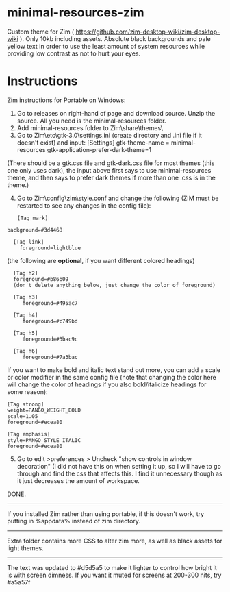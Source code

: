 # minimal-resources-zim
Custom theme for Zim ( https://github.com/zim-desktop-wiki/zim-desktop-wiki ). Only 10kb including assets. Absolute black backgrounds and pale yellow text in order to use the least amount of system resources while providing low contrast as not to hurt your eyes.



# Instructions

Zim instructions for Portable on Windows: 

  1) Go to releases on right-hand of page and download source. Unzip the source. All you need is the minimal-resources folder.
  2) Add minimal-resources folder to Zim\share\themes\
  3) Go to Zim\etc\gtk-3.0\settings.ini  (create directory and .ini file if it doesn't exist) and input:
      [Settings]
      gtk-theme-name = minimal-resources
      gtk-application-prefer-dark-theme=1
	   
(There should be a gtk.css file and gtk-dark.css file for most themes (this one only uses dark), the input above first says to use minimal-resources theme, and then says to prefer dark themes if more than one .css is in the theme.)

  4) Go to Zim\config\zim\style.conf and change the following (ZIM must be restarted to see any changes in the config file):

     	 [Tag mark]
	background=#3d4468
	  
	  [Tag link]
      	foreground=lightblue
		  
(the following are **optional**, if you want different colored headings) 
	  
	  [Tag h2]
	  foreground=#b86b09
	  (don't delete anything below, just change the color of foreground)
	  
	  [Tag h3]
     	 foreground=#495ac7
	  
	  [Tag h4]
     	 foreground=#c749bd
	  
	  [Tag h5]
     	 foreground=#3bac9c
	  
	  [Tag h6]
     	 foreground=#7a3bac

   If you want to make bold and italic text stand out more, you can add a scale or color modifier in the same config file (note that changing the color here will change the color of headings if you also bold/italicize headings for some reason):
   
	[Tag strong]
	weight=PANGO_WEIGHT_BOLD
	scale=1.05
	foreground=#ecea80

	[Tag emphasis]
	style=PANGO_STYLE_ITALIC
	foreground=#ecea80

  5) Go to edit >preferences > Uncheck "show controls in window decoration" (I did not have this on when setting it up, so I will have to go through and find the css that affects this. I find it unnecessary though as it just decreases the amount of workspace. 


DONE. 

*********************

 
If you installed Zim rather than using portable, if this doesn't work, try putting in %appdata% instead of zim directory.



********************


Extra folder contains more CSS to alter zim more, as well as black assets for light themes. 


_____

The text was updated to #d5d5a5 to make it lighter to control how bright it is with screen dimness. If you want it muted for screens at 200-300 nits, try #a5a57f
